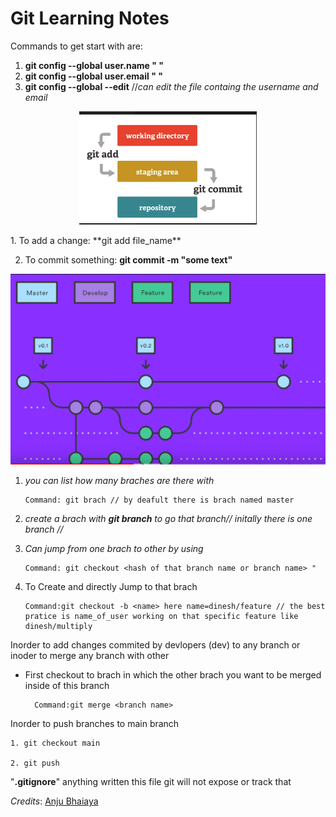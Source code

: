 # Git Learning Notes

Commands to get start with are:

1. **git config --global user.name " "**
2. **git config --global user.email " "**
3. **git config --global --edit** //*can edit the file containg the username and email*

<!----Images---->
<p align="center">
<img src=assets/20230327_135323_ksnip_20230327-002622.png alt="your image" />
</p>
1. To add a change: **git add file_name**

2. To commit something: **git commit -m "some text"**
<p align="center">
<img src=assets/20230327_135632_ksnip_20230327-002905.png alt="your image" />
</p>

1. *you can list how many braches are there with*

       Command: git brach // by deafult there is brach named master

2. *create a brach with **git branch** to go that branch// initally there is one branch //*</name>

3. *Can jump from one brach to other by using*

       Command: git checkout <hash of that branch name or branch name> "

4. To Create and directly Jump to that brach

       Command:git checkout -b <name> here name=dinesh/feature // the best pratice is name_of_user working on that specific feature like dinesh/multiply

<p>Inorder to add changes commited by devlopers (dev) to any branch or inoder to merge any branch with other

* First checkout to brach in which the other brach you want to be merged inside of this branch</p>

        Command:git merge <branch name>

Inorder to push branches to main branch

    1. git checkout main

    2. git push

"**.gitignore**" anything written this file git will not expose or track that

*Credits*: [Anju Bhaiaya](https://www.youtube.com/watch?v=uaeKhfhYE0U)
